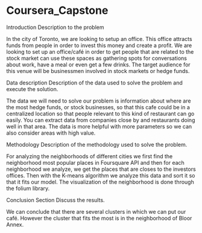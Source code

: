# Coursera_Capstone
Introduction
Description to the problem

In the city of Toronto, we are looking to setup an office. This office attracts funds from people in order to invest this money and create a profit. We are looking to set up an office/café in order to get people that are related to the stock market can use these spaces as gathering spots for conversations about work, have a meal or even get a few drinks. The target audience for this venue will be businessmen involved in stock markets or hedge funds.


 

 


Data description
Description of the data used to solve the problem and execute the solution.

The data we will need to solve our problem is information about where are the most hedge funds, or stock businesses, so that this cafe could be in a centralized location so that people relevant to this kind of restaurant can go easily. You can extract data from companies close by and restaurants doing well in that area. The data is more helpful with more parameters so we can also consider areas with high value.












Methodology
Description of the methodology used to solve the problem.

For analyzing the neighborhoods of different cities we first find the neighborhood most popular places in Foursquare API and then for each neighborhood we analyze, we get the places that are closes to the investors offices. Then with the K-means algorithm we analyze this data and sort it so that it fits our model. The visualization of the neighborhood is done through the folium library.

 










Conclusion Section
Discuss the results.

We can conclude that there are several clusters in which we can put our café. However the cluster that fits the most is in the neighborhood of Bloor Annex.


 




